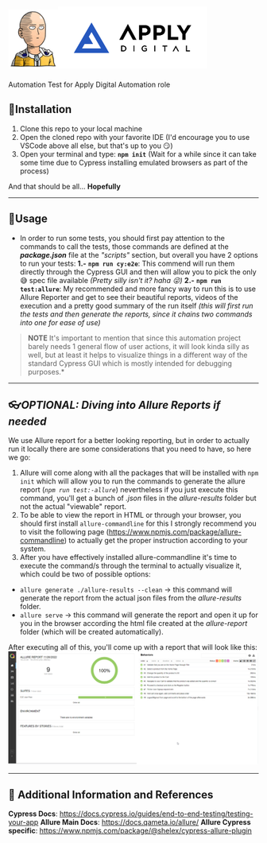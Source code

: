 <img src="./images/Saitama.png" alt="Apply Digital Automation Test" width="100"/><img src="./images/applyDigitalLogo.png" width="300"/>
---

Automation Test for Apply Digital Automation role

## :wrench:**Installation**

1. Clone this repo to your local machine
2. Open the cloned repo with your favorite IDE (I'd encourage you to use VSCode above all else, but that's up to you :smirk:)
3. Open your terminal and type: **`npm init`** (Wait for a while since it can take some time due to Cypress installing emulated browsers as part of the process)

And that should be all... **Hopefully**

---
## :construction_worker:**Usage**
- In order to run some tests, you should first pay attention to the commands to call the tests, those commands are defined at the _**package.json**_ file at the *"scripts"* section, but overall you have 2 options to run your tests:
        **1.-** **`npm run cy:e2e`**: This commend will run them directly through the Cypress GUI and then will allow you to pick the only :sweat_smile: spec file available _(Pretty silly isn't it? haha :stuck_out_tongue_winking_eye:)_
        **2.-** **`npm run test:allure`**: My recommended and more fancy way to run this is to use Allure Reporter and get to see their beautiful reports, videos of the execution and a pretty good summary of the run itself _(this will first run the tests and then generate the reports, since it chains two commands into one for ease of use)_


> **NOTE** It's important to mention that since this automation project barely needs 1 general flow of user actions, it will look kinda silly as well, but at least it helps to visualize things in a different way of the standard Cypress GUI which is mostly intended for debugging purposes.*
---
## :eyeglasses:_**OPTIONAL**: Diving into Allure Reports if needed_
We use Allure report for a better looking reporting, but in order to actually run it locally there are some considerations that you need to have, so here we go:
1. Allure will come along with all the packages that will be installed with `npm init` which will allow you to run the commands to generate the allure report (*`npm run test:-allure`*) nevertheless if you just execute this command, you'll get a bunch of *.json* files in the *allure-results* folder but not the actual "viewable" report.
2. To be able to view the report in HTML or through your browser, you should first install `allure-commandline` for this I strongly recommend you to visit the following page (https://www.npmjs.com/package/allure-commandline) to actually get the proper instruction according to your system.
3. After you have effectively installed allure-commandline it's time to execute the command/s through the terminal to actually visualize it, which could be two of possible options:
 * `allure generate ./allure-results --clean`  -> this command will generate the report from the actual json files from the *allure-results* folder.
 * `allure serve` -> this command will generate the report and open it up for you in the browser according the html file created at the *allure-report* folder (which will be created automatically).

After executing all of this, you'll come up with a report that will look like this:
![DEMO](./images/allureDemo.png)


---
## :green_book: Additional Information and References

**Cypress Docs**: https://docs.cypress.io/guides/end-to-end-testing/testing-your-app
**Allure Main Docs**: https://docs.qameta.io/allure/
**Allure Cypress specific**: https://www.npmjs.com/package/@shelex/cypress-allure-plugin